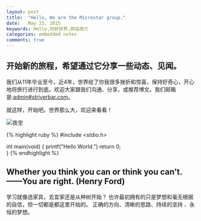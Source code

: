 ```yaml
---
layout: post
title:  "Hello, We are the Microstar group."
date:   May 23, 2015
keywords: Hello,你好世界,网站简介
categories: embedded notes
comments: true
---
```

开始新的旅程，希望通过它分享一些动态、见闻。
---------------------------------------
我们从11年毕业至今，近4年，世界给了你我很多挫折和惊喜，保持好奇心，开心地将旅行进行到底。欢迎大家跟我们沟通、分享，或推荐博文。我们邮箱是:[admin#striverbar.com][mail]。

就这样，开始吧。世界那么大，欢迎来看看！

![夜空]({{site.site_root}}./img/About_us.jpg)

{% highlight ruby %}
#include <stdio.h>

int main(void)
{
    printf("Hello World.")
    return 0;    
}
{% endhighlight %}

Whether you think you can or think you can’t.——You are right. (Henry Ford)
------------------------------------
学习就像选家具，去宜家还是从种树开始？
也许最初拥有的只是梦想和毫无根据的自信，但一切都是都这里开始的。
正确的方向、清晰的思路、持续的坚持 、永恒的梦想。

[mail]: mailto:admin@striverbar.com
